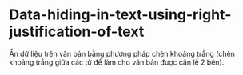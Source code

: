 # Data-hiding-in-text-using-right-justification-of-text
Ẩn dữ liệu trên văn bản bằng phương pháp chèn khoảng trắng (chèn khoảng trắng giữa các từ để làm cho văn bản được căn lề 2 bên).
